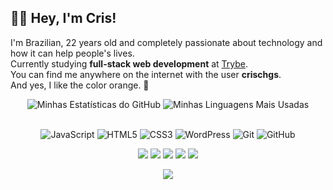 ## 👋🏻 Hey, I'm Cris!

I'm Brazilian, 22 years old and completely passionate about technology and how it can help people's lives.<br>Currently studying <b>full-stack web development</b> at <a href="https://www.betrybe.com/">Trybe</a>.<br>
You can find me anywhere on the internet with the user <b>crischgs</b>.<br>
And yes, I like the color orange. 🧡
<br>

<!-- GITHUB STATUS -->
<div align="center">
  
  <img alt="Minhas Estatísticas do GitHub" src="https://github-readme-stats-steel-omega.vercel.app/api?username=crischgs&show_icons=true&include_all_commits=true&count_private=true&cache_seconds=1800&icon_color=ff4500&title_color=ff4500&text_color=ffffff&bg_color=0d1117&hide_border=true" />
  <img alt="Minhas Linguagens Mais Usadas" src="https://github-readme-stats-steel-omega.vercel.app/api/top-langs/?username=crischgs&layout=compact&icon_color=ff45000&title_color=ff4500&text_color=ffffff&bg_color=0d1117&hide_border=true" />
  
</div>

<br>

<!-- TECNOLOGIAS -->
<div align="center">

![JavaScript](https://img.shields.io/badge/-JavaScript-%23ff4500?style=flat-square&logo=javascript&logoColor=%23fff)
![HTML5](https://img.shields.io/badge/-HTML5-%23ff4500?style=flat-square&logo=html5&logoColor=%23fff)
![CSS3](https://img.shields.io/badge/-CSS3-%23ff4500?style=flat-square&logo=css3&logoColor=%23fff)
![WordPress](https://img.shields.io/badge/-WordPress-%23ff4500?style=flat-square&logo=wordpress)
![Git](https://img.shields.io/badge/-Git-%23ff4500?style=flat-square&logo=git&logoColor=%23fff)
![GitHub](https://img.shields.io/badge/-GitHub-%23ff4500?style=flat-square&logo=github&logoColor=%23fff)

</div>

<!-- REDES SOCIAIS -->
<div align="center">
  
  <a href="https://www.linkedin.com/in/crischgs/" target="_blank"><img src="https://img.shields.io/badge/-LinkedIn-%23ff4500?style=for-the-badge&logo=linkedin&logoColor=white" target="_blank"></a>
  <a href="mailto:crischagase@gmail.com" target="_blank"><img src="https://img.shields.io/badge/Gmail-ff4500?style=for-the-badge&logo=gmail&logoColor=white" target="_blank"></a>
  <a href="https://www.youtube.com/@crischgs" target="_blank"><img src="https://img.shields.io/badge/YouTube-ff4500?style=for-the-badge&logo=youtube&logoColor=white" target="_blank"></a>
  <a href="https://instagram.com/crischgs" target="_blank"><img src="https://img.shields.io/badge/-Instagram-%23ff4500?style=for-the-badge&logo=instagram&logoColor=white" target="_blank"></a>
  <a href="https://twitter.com/crischgs" target="_blank"><img src="https://img.shields.io/badge/-Twitter-%23ff4500?style=for-the-badge&logo=twitter&logoColor=white" target="_blank"></a>
  
  ![](https://visitor-badge.glitch.me/badge?page_id=crischgs&left_color=%23ff4500&right_color=%23ff4500)

</div>
